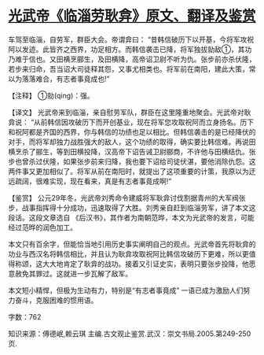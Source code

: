 # [光武帝《临淄劳耿弇》原文、翻译及鉴赏](https://www.vrrw.net/wx/14076.html)

车驾至临淄，自劳军，群臣大会。帝谓弇曰： “昔韩信破历下以开基，今将军攻祝阿以发迹。此皆齐之西界，功足相方。而韩信袭击已降，将军独拔勍敌①，其功乃难于信也。又田横烹郦生，及田横降，高帝诏卫尉不听为仇。张步前亦杀伏隆，若步来归命，吾当诏大司徒释其怨，又事尤相类也。将军前在南阳，建此大策，常以为落落难合，有志者事竟成也!”

【注释】 ①勍(qing)：强。



【译文】 光武帝来到临淄，亲自慰劳军队，群臣在这里隆重地聚会。光武帝对耿弇说： “从前韩信因攻破历下而开创基业，现在将军您攻取祝阿而立身扬名。历下和祝阿都是齐国的西界，你与韩信的功绩也足以相比。但韩信袭击的是已经降伏的对手，而将军却独力战胜强大的敌人，这个功绩的取得，确实要比韩信难。再说田横烹杀了郦生，等到田横投降，汉高帝下诏告诫卫尉郦商，不许他与田横结仇。张步也曾杀过伏隆，如果张步前来归降，我也要下诏给司徒伏湛，要他消除仇怨。这两件事又更加相似了。将军从前在南阳时，就提出了这项重要的计策，我原以为迂远疏阔，很难实现，现在看来，真是有志者事竟成啊!”

【鉴赏】 公元29年冬，光武帝刘秀命令建威将军耿弇讨伐割据青州的大军阀张步，战事指挥得十分成功，迅速取得了大胜。刘秀亲自赶到临淄劳军，讲了本文这段话。这段文章选自 《后汉书》，其作者为南朝范晔，本文为光武帝的发言，可能经过范晔的润色加工。

本文只有百余字，但能恰当地引用历史事实阐明自己的观点。光武帝首先将耿弇的功业与西汉名将韩信相比，并且认为耿弇攻取祝阿比韩信攻破历下更难，所以更值得称颂，这大大地肯定了耿弇的战功。接着又引证史实，表明只要张步投降，他愿意赦免其罪过。这就进一步瓦解了敌军。

本文短小精悍，但极为生动有力，特别是“有志者事竟成” 一语已成为激励人们努力奋斗，克服困难的惯用语。

字数：762

知识来源：傅德岷,赖云琪 主编.古文观止鉴赏.武汉：崇文书局.2005.第249-250页.

